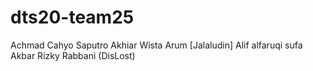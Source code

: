 # dts20-team25

Achmad Cahyo Saputro
Akhiar Wista Arum
[Jalaludin]
Alif alfaruqi sufa
Akbar Rizky Rabbani (DisLost)
